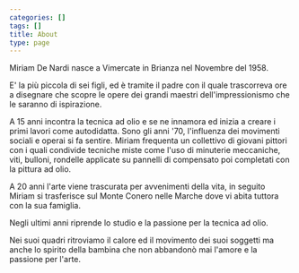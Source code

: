 ```yaml
---
categories: []
tags: []
title: About
type: page
---
```

Miriam De Nardi nasce a Vimercate in Brianza nel Novembre del 1958. 

E'
 la più piccola di sei figli, ed è tramite il padre con il quale 
trascorreva ore a disegnare che scopre le opere dei grandi maestri 
dell'impressionismo che le saranno di ispirazione.

A
 15 anni incontra la tecnica ad olio e se ne innamora ed inizia a creare
 i primi lavori come autodidatta. Sono gli anni '70, l'influenza dei 
movimenti sociali e operai si fa sentire. Miriam frequenta un collettivo
 di giovani pittori con i quali condivide tecniche miste come l'uso di 
minuterie meccaniche, viti, bulloni, rondelle applicate su pannelli di 
compensato poi completati con la pittura ad olio.

A
 20 anni l'arte viene trascurata per avvenimenti della vita, in seguito 
Miriam si trasferisce sul Monte Conero nelle Marche dove vi abita 
tuttora con la sua famiglia.

Negli ultimi anni riprende lo studio e la passione per la tecnica ad olio.

Nei
 suoi quadri ritroviamo il calore ed il movimento dei suoi soggetti ma 
anche lo spirito della bambina che non abbandonò mai l'amore e la 
passione per l'arte.
